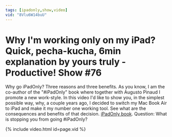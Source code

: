 ```yaml
---
tags: [ipadonly,show,video]
vid: "8Vlu6W14buU"
---
```


# Why I'm working only on my iPad? Quick, pecha-kucha, 6min explanation by yours truly - Productive! Show #76


Why go iPadOnly? Three reasons and three benefits. As you know, I am the co-author of the "#iPadOnly" book where together with Augusto Pinaud I promote a new work-style. In this video I'd like to show you, in the simplest possible way, why, a couple years ago, I decided to switch my Mac Book Air to iPad and make it my number one working tool. See what are the consequences and benefits of that decision. [iPadOnly book](https://ipadonly.com/). Question: What is stopping you from going #iPadOnly?

{% include video.html id=page.vid %}

<!--More-->



[n]: https://michael.gratis/nozbe